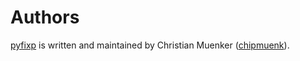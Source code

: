 Authors
=======

[pyfixp][home] is written and maintained by Christian Muenker ([chipmuenk](https://github.com/chipmuenk)). 

[home]: README.md


